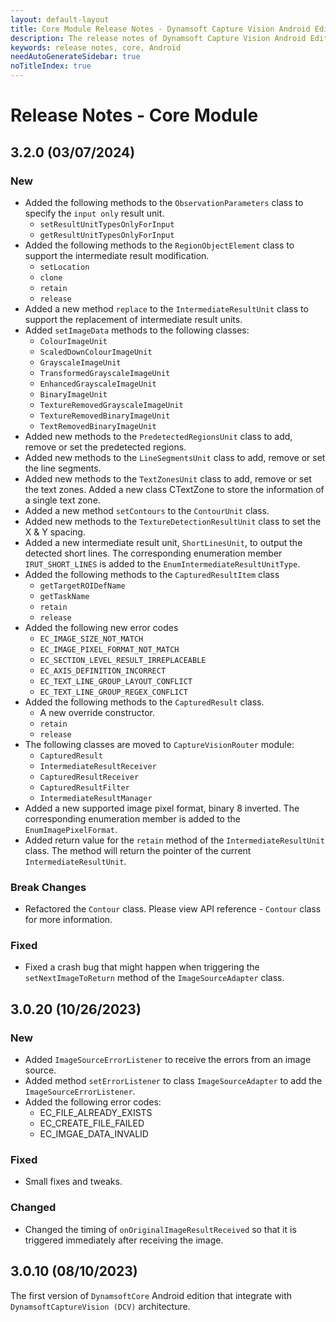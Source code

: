 ```yaml
---
layout: default-layout
title: Core Module Release Notes - Dynamsoft Capture Vision Android Edition
description: The release notes of Dynamsoft Capture Vision Android Edition.
keywords: release notes, core, Android
needAutoGenerateSidebar: true
noTitleIndex: true
---
```


# Release Notes - Core Module

## 3.2.0 (03/07/2024)

### New

- Added the following methods to the `ObservationParameters` class to specify the `input only` result unit.
  - `setResultUnitTypesOnlyForInput`
  - `getResultUnitTypesOnlyForInput`
- Added the following methods to the `RegionObjectElement` class to support the intermediate result modification.
  - `setLocation`
  - `clone`
  - `retain`
  - `release`
- Added a new method `replace` to the `IntermediateResultUnit` class to support the replacement of intermediate result units.
- Added `setImageData` methods to the following classes:
  - `ColourImageUnit`
  - `ScaledDownColourImageUnit`
  - `GrayscaleImageUnit`
  - `TransformedGrayscaleImageUnit`
  - `EnhancedGrayscaleImageUnit`
  - `BinaryImageUnit`
  - `TextureRemovedGrayscaleImageUnit`
  - `TextureRemovedBinaryImageUnit`
  - `TextRemovedBinaryImageUnit`
- Added new methods to the `PredetectedRegionsUnit` class to add, remove or set the predetected regions.
- Added new methods to the `LineSegmentsUnit` class to add, remove or set the line segments.
- Added new methods to the `TextZonesUnit` class to add, remove or set the text zones. Added a new class CTextZone to store the information of a single text zone.
- Added a new method `setContours` to the `ContourUnit` class.
- Added new methods to the `TextureDetectionResultUnit` class to set the X & Y spacing.
- Added a new intermediate result unit, `ShortLinesUnit`, to output the detected short lines. The corresponding enumeration member `IRUT_SHORT_LINES` is added to the `EnumIntermediateResultUnitType`.
- Added the following methods to the `CapturedResultItem` class
  - `getTargetROIDefName`
  - `getTaskName`
  - `retain`
  - `release`
- Added the following new error codes
  - `EC_IMAGE_SIZE_NOT_MATCH`
  - `EC_IMAGE_PIXEL_FORMAT_NOT_MATCH`
  - `EC_SECTION_LEVEL_RESULT_IRREPLACEABLE`
  - `EC_AXIS_DEFINITION_INCORRECT`
  - `EC_TEXT_LINE_GROUP_LAYOUT_CONFLICT`
  - `EC_TEXT_LINE_GROUP_REGEX_CONFLICT`
- Added the following methods to the `CapturedResult` class.
  - A new override constructor.
  - `retain`
  - `release`
- The following classes are moved to `CaptureVisionRouter` module:
  - `CapturedResult`
  - `IntermediateResultReceiver`
  - `CapturedResultReceiver`
  - `CapturedResultFilter`
  - `IntermediateResultManager`
- Added a new supported image pixel format, binary 8 inverted. The corresponding enumeration member is added to the `EnumImagePixelFormat`.
- Added return value for the `retain` method of the `IntermediateResultUnit` class. The method will return the pointer of the current `IntermediateResultUnit`.

### Break Changes

- Refactored the `Contour` class. Please view API reference - `Contour` class for more information.

### Fixed

- Fixed a crash bug that might happen when triggering the `setNextImageToReturn` method of the `ImageSourceAdapter` class.

## 3.0.20 (10/26/2023)

### New

- Added `ImageSourceErrorListener` to receive the errors from an image source.
- Added method `setErrorListener` to class `ImageSourceAdapter` to add the `ImageSourceErrorListener`.
- Added the following error codes:
  - EC_FILE_ALREADY_EXISTS
  - EC_CREATE_FILE_FAILED
  - EC_IMGAE_DATA_INVALID

### Fixed

- Small fixes and tweaks.

### Changed

- Changed the timing of `onOriginalImageResultReceived` so that it is triggered immediately after receiving the image.

## 3.0.10 (08/10/2023)

The first version of `DynamsoftCore` Android edition that integrate with `DynamsoftCaptureVision (DCV)` architecture.
